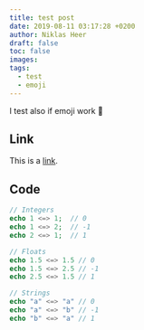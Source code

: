 ```yaml
---
title: test post
date: 2019-08-11 03:17:28 +0200
author: Niklas Heer
draft: false
toc: false
images:
tags:
  - test
  - emoji
---
```


I test also if emoji work :rocket:

## Link

This is a [link](https://nheer.io).

## Code

```php
// Integers
echo 1 <=> 1;  // 0
echo 1 <=> 2;  // -1
echo 2 <=> 1;  // 1

// Floats
echo 1.5 <=> 1.5 // 0
echo 1.5 <=> 2.5 // -1
echo 2.5 <=> 1.5 // 1

// Strings
echo "a" <=> "a" // 0
echo "a" <=> "b" // -1
echo "b" <=> "a" // 1
```
